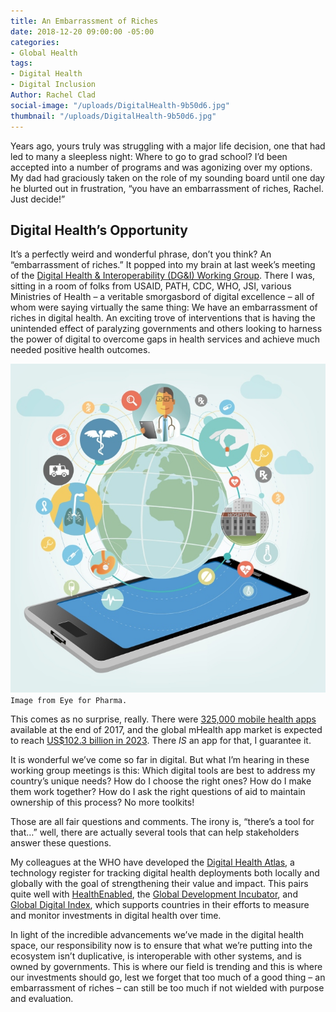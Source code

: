 ```yaml
---
title: An Embarrassment of Riches
date: 2018-12-20 09:00:00 -05:00
categories:
- Global Health
tags:
- Digital Health
- Digital Inclusion
Author: Rachel Clad
social-image: "/uploads/DigitalHealth-9b50d6.jpg"
thumbnail: "/uploads/DigitalHealth-9b50d6.jpg"
---
```


Years ago, yours truly was struggling with a major life decision, one that had led to many a sleepless night: Where to go to grad school? I’d been accepted into a number of programs and was agonizing over my options. My dad had graciously taken on the role of my sounding board until one day he blurted out in frustration, “you have an embarrassment of riches, Rachel. Just decide!”

<!--more-->

## Digital Health’s Opportunity

It’s a perfectly weird and wonderful phrase, don’t you think? An “embarrassment of riches.” It popped into my brain at last week’s meeting of the [Digital Health & Interoperability (DG&I) Working Group](https://www.healthdatacollaborative.org/how-we-work/digital-health-interoperability-working-group/). There I was, sitting in a room of folks from USAID, PATH, CDC, WHO, JSI, various Ministries of Health – a veritable smorgasbord of digital excellence – all of whom were saying virtually the same thing: We have an embarrassment of riches in digital health. An exciting trove of interventions that is having the unintended effect of paralyzing governments and others looking to harness the power of digital to overcome gaps in health services and achieve much needed positive health outcomes.

![DigitalHealth.jpg](/uploads/DigitalHealth.jpg)`Image from Eye for Pharma.`

This comes as no surprise, really. There were [325,000 mobile health apps](https://research2guidance.com/325000-mobile-health-apps-available-in-2017/) available at the end of 2017, and the global mHealth app market is expected to reach [US$102.3 billion in 2023](https://liquid-state.com/mhealth-apps-market-snapshot/). There *IS* an app for that, I guarantee it.

It is wonderful we’ve come so far in digital. But what I’m hearing in these working group meetings is this: Which digital tools are best to address my country’s unique needs? How do I choose the right ones? How do I make them work together? How do I ask the right questions of aid to maintain ownership of this process? No more toolkits!

Those are all fair questions and comments. The irony is, “there’s a tool for that…” well, there are actually several tools that can help stakeholders answer these questions.

My colleagues at the WHO have developed the [Digital Health Atlas](https://digitalhealthatlas.org/en/-/), a technology register for tracking digital health deployments both locally and globally with the goal of strengthening their value and impact. This pairs quite well with [HealthEnabled](http://healthenabled.org/wordpress/), the [Global Development Incubator](https://globaldevincubator.org/), and [Global Digital Index](https://www.digitalhealthindex.org/), which supports countries in their efforts to measure and monitor investments in digital health over time.

In light of the incredible advancements we’ve made in the digital health space, our responsibility now is to ensure that what we’re putting into the ecosystem isn’t duplicative, is interoperable with other systems, and is owned by governments. This is where our field is trending and this is where our investments should go, lest we forget that too much of a good thing – an embarrassment of riches – can still be too much if not wielded with purpose and evaluation.